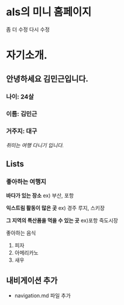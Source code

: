 # als의 미니 홈페이지 

좀 더 수정 다시 수정


# 자기소개.

## 안녕하세요 김민근입니다. 

### 나이: 24살
### 이름: 김민근
### 거주지: 대구


_취미는 여행 다니기 입니다._


## Lists

### 좋아하는 여행지

**바다가 있는 장소**
ex) 부산, 포항

**익스트림 활동이 많은 곳**
ex) 경주 루지, 스키장

**그 지역의 특산품을 먹을 수 있는 곳**
ex)포항 죽도시장


좋아하는 음식
1. 피자
2. 아메리카노
3. 새우

## 내비게이션 추가
- navigation.md 파일 추가